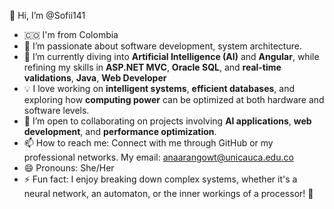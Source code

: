👋 Hi, I’m @Sofii141  
- 🇨🇴  I'm from Colombia 
- 👀 I’m passionate about software development, system architecture.  
- 🌱 I’m currently diving into **Artificial Intelligence (AI)** and **Angular**, while refining my skills in **ASP.NET MVC**, **Oracle SQL**, and **real-time validations**, **Java**, **Web Developer**
- 💡 I love working on **intelligent systems**, **efficient databases**, and exploring how **computing power** can be optimized at both hardware and software levels.  
- 💞️ I’m open to collaborating on projects involving **AI applications**, **web development**, and **performance optimization**.  
- 📫 How to reach me: Connect with me through GitHub or my professional networks. My email: anaarangowt@unicauca.edu.co  
- 😄 Pronouns: She/Her  
- ⚡ Fun fact: I enjoy breaking down complex systems, whether it's a neural network, an automaton, or the inner workings of a processor! 🚀

<!---
Sofii141/Sofii141 is a ✨ special ✨ repository because its `README.md` (this file) appears on your GitHub profile.
You can click the Preview link to take a look at your changes.
--->
